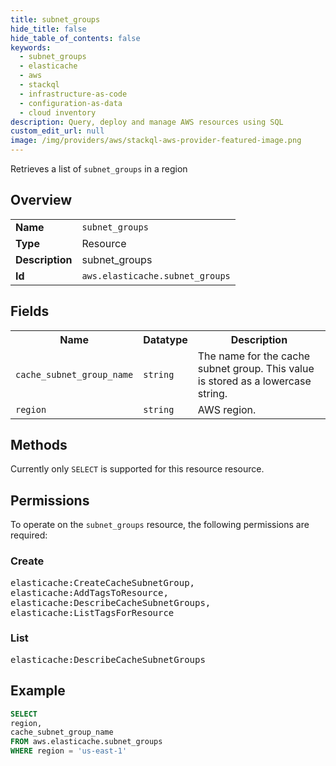 ```yaml
---
title: subnet_groups
hide_title: false
hide_table_of_contents: false
keywords:
  - subnet_groups
  - elasticache
  - aws
  - stackql
  - infrastructure-as-code
  - configuration-as-data
  - cloud inventory
description: Query, deploy and manage AWS resources using SQL
custom_edit_url: null
image: /img/providers/aws/stackql-aws-provider-featured-image.png
---
```

Retrieves a list of <code>subnet_groups</code> in a region

## Overview
<table><tbody>
<tr><td><b>Name</b></td><td><code>subnet_groups</code></td></tr>
<tr><td><b>Type</b></td><td>Resource</td></tr>
<tr><td><b>Description</b></td><td>subnet_groups</td></tr>
<tr><td><b>Id</b></td><td><code>aws.elasticache.subnet_groups</code></td></tr>
</tbody></table>

## Fields
<table><tbody>
<tr><th>Name</th><th>Datatype</th><th>Description</th></tr>
<tr><td><code>cache_subnet_group_name</code></td><td><code>string</code></td><td>The name for the cache subnet group. This value is stored as a lowercase string.</td></tr>
<tr><td><code>region</code></td><td><code>string</code></td><td>AWS region.</td></tr>

</tbody></table>

## Methods
Currently only <code>SELECT</code> is supported for this resource resource.

## Permissions

To operate on the <code>subnet_groups</code> resource, the following permissions are required:

### Create
<pre>
elasticache:CreateCacheSubnetGroup,
elasticache:AddTagsToResource,
elasticache:DescribeCacheSubnetGroups,
elasticache:ListTagsForResource</pre>

### List
<pre>
elasticache:DescribeCacheSubnetGroups</pre>


## Example
```sql
SELECT
region,
cache_subnet_group_name
FROM aws.elasticache.subnet_groups
WHERE region = 'us-east-1'
```
